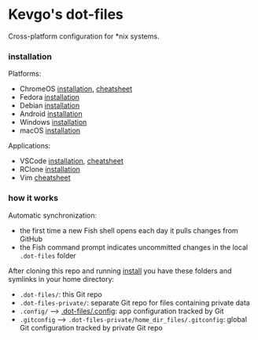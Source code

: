 # Kevgo's dot-files

Cross-platform configuration for \*nix systems.

### installation

Platforms:

- ChromeOS [installation](guides/chromeos.md),
  [cheatsheet](guides/chromeos-cheatsheet.md)
- Fedora [installation](guides/fedora.md)
- Debian [installation](guides/debian.md)
- Android [installation](guides/android.md)
- Windows [installation](guides/windows.md)
- macOS [installation](guides/macos.md)

Applications:

- VSCode [installation](guides/vscode.md), [cheatsheet](guides/vscode_cheatsheet.md)
- RClone [installation](guides/rclone.md)
- Vim [cheatsheet](guides/vim_cheatsheet.md)

### how it works

Automatic synchronization:

- the first time a new Fish shell opens each day it pulls changes from GitHub
- the Fish command prompt indicates uncommitted changes in the local `.dot-files`
  folder

After cloning this repo and running [install](install) you have these folders and symlinks in your home directory:

- `.dot-files/`: this Git repo
- `.dot-files-private/`: separate Git repo for files containing private data
- `.config/` --> [.dot-files/.config](.config): app configuration tracked by Git
- `.gitconfig` --> `.dot-files-private/home_dir_files/.gitconfig`: global Git configuration tracked by private Git repo
